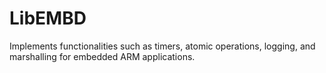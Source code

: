 # LibEMBD
Implements functionalities such as timers, atomic operations, logging, and marshalling for embedded ARM applications.
